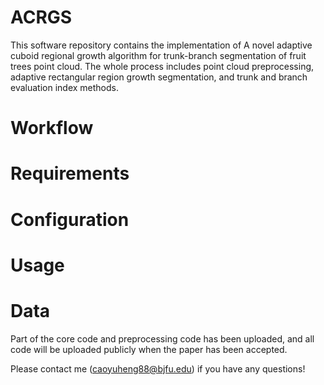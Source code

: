 # ACRGS
This software repository contains the implementation of A novel adaptive cuboid regional growth algorithm for trunk-branch segmentation of fruit trees point cloud. The whole process includes point cloud preprocessing, adaptive rectangular region growth segmentation, and trunk and branch evaluation index methods.

# Workflow

# Requirements

# Configuration

# Usage

# Data



Part of the core code and preprocessing code has been uploaded, and all code will be uploaded publicly when the paper has been accepted.

Please contact me (caoyuheng88@bjfu.edu) if you have any questions!
